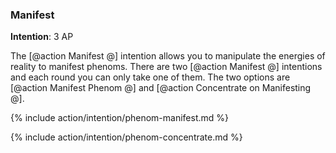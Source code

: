 ### Manifest
**Intention**: 3 AP

The [@action Manifest @] intention allows you to manipulate the energies of reality to manifest phenoms. There are two [@action Manifest @] intentions and each round you can only take one of them. The two options are [@action Manifest Phenom @] and [@action Concentrate on Manifesting @].

{% include action/intention/phenom-manifest.md %}

{% include action/intention/phenom-concentrate.md %}